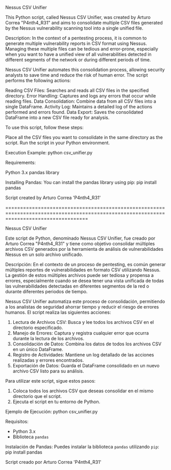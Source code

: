 Nessus CSV Unifier

This Python script, called Nessus CSV Unifier, was created by Arturo Correa "P4nth4_R31" and aims to consolidate multiple CSV files generated by the Nessus vulnerability scanning tool into a single unified file.

Description: In the context of a pentesting process, it is common to generate multiple vulnerability reports in CSV format using Nessus. Managing these multiple files can be tedious and error-prone, especially when you want to have a unified view of all vulnerabilities detected in different segments of the network or during different periods of time.

Nessus CSV Unifier automates this consolidation process, allowing security analysts to save time and reduce the risk of human error. The script performs the following actions:

 Reading CSV Files: Searches and reads all CSV files in the specified directory.
 Error Handling: Captures and logs any errors that occur while reading files.
 Data Consolidation: Combine data from all CSV files into a single DataFrame.
 Activity Log: Maintains a detailed log of the actions performed and errors found.
 Data Export: Saves the consolidated DataFrame into a new CSV file ready for analysis.

To use this script, follow these steps:

 Place all the CSV files you want to consolidate in the same directory as the script.
 Run the script in your Python environment.

Execution Example: python csv_unifier.py

Requirements:

 Python 3.x
 pandas library

Installing Pandas: You can install the pandas library using pip: pip install pandas

Script created by Arturo Correa 'P4nth4_R31'

========================================================================================================================================

Nessus CSV Unifier

Este script de Python, denominado Nessus CSV Unifier, fue creado por Arturo Correa "P4nth4_R31" y tiene como objetivo consolidar múltiples archivos CSV generados por la herramienta de análisis de vulnerabilidades Nessus en un solo archivo unificado.

Descripción:
En el contexto de un proceso de pentesting, es común generar múltiples reportes de vulnerabilidades en formato CSV utilizando Nessus. La gestión de estos múltiples archivos puede ser tediosa y propensa a errores, especialmente cuando se desea tener una vista unificada de todas las vulnerabilidades detectadas en diferentes segmentos de la red o durante diferentes periodos de tiempo.

Nessus CSV Unifier automatiza este proceso de consolidación, permitiendo a los analistas de seguridad ahorrar tiempo y reducir el riesgo de errores humanos. El script realiza las siguientes acciones:

1. Lectura de Archivos CSV: Busca y lee todos los archivos CSV en el directorio especificado.
2. Manejo de Errores: Captura y registra cualquier error que ocurra durante la lectura de los archivos.
3. Consolidación de Datos: Combina los datos de todos los archivos CSV en un único DataFrame.
4. Registro de Actividades: Mantiene un log detallado de las acciones realizadas y errores encontrados.
5. Exportación de Datos: Guarda el DataFrame consolidado en un nuevo archivo CSV listo para su análisis.

Para utilizar este script, sigue estos pasos:

1. Coloca todos los archivos CSV que deseas consolidar en el mismo directorio que el script.
2. Ejecuta el script en tu entorno de Python.

Ejemplo de Ejecución:
    python csv_unifier.py

Requisitos:
- Python 3.x
- Biblioteca `pandas`

Instalación de Pandas:
Puedes instalar la biblioteca `pandas` utilizando `pip`:
    pip install pandas

Script creado por Arturo Correa 'P4nth4_R31'

